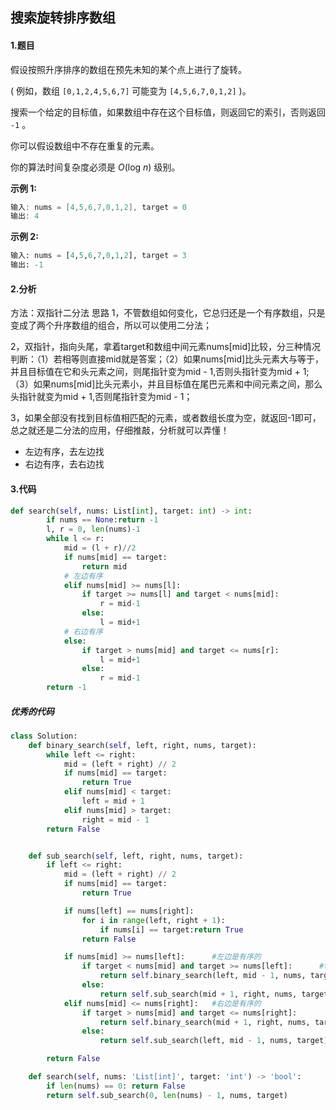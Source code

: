 ## 搜索旋转排序数组

#### 1.题目

假设按照升序排序的数组在预先未知的某个点上进行了旋转。

( 例如，数组 `[0,1,2,4,5,6,7]` 可能变为 `[4,5,6,7,0,1,2]` )。

搜索一个给定的目标值，如果数组中存在这个目标值，则返回它的索引，否则返回 `-1` 。

你可以假设数组中不存在重复的元素。

你的算法时间复杂度必须是 *O*(log *n*) 级别。

**示例 1:**

```c
输入: nums = [4,5,6,7,0,1,2], target = 0
输出: 4
```

**示例 2:**

```python
输入: nums = [4,5,6,7,0,1,2], target = 3
输出: -1
```

#### 2.分析

方法：双指针二分法
思路
1，不管数组如何变化，它总归还是一个有序数组，只是变成了两个升序数组的组合，所以可以使用二分法；

2，双指针，指向头尾，拿着target和数组中间元素nums[mid]比较，分三种情况判断：（1）若相等则直接mid就是答案；（2）如果nums[mid]比头元素大与等于，并且目标值在它和头元素之间，则尾指针变为mid - 1,否则头指针变为mid + 1;（3）如果nums[mid]比头元素小，并且目标值在尾巴元素和中间元素之间，那么头指针就变为mid + 1,否则尾指针变为mid - 1；

3，如果全部没有找到目标值相匹配的元素，或者数组长度为空，就返回-1即可，总之就还是二分法的应用，仔细推敲，分析就可以弄懂！

- 左边有序，去左边找
- 右边有序，去右边找

#### 3.代码

```python
def search(self, nums: List[int], target: int) -> int:
        if nums == None:return -1
        l, r = 0, len(nums)-1
        while l <= r:
            mid = (l + r)//2
            if nums[mid] == target:
                return mid
            # 左边有序
            elif nums[mid] >= nums[l]:
                if target >= nums[l] and target < nums[mid]:
                    r = mid-1
                else:
                    l = mid+1
            # 右边有序
            else:
                if target > nums[mid] and target <= nums[r]:
                    l = mid+1
                else:
                    r = mid-1
        return -1
```

##### 优秀的代码

```python
class Solution:
    def binary_search(self, left, right, nums, target):
        while left <= right:
            mid = (left + right) // 2
            if nums[mid] == target:
                return True
            elif nums[mid] < target:
                left = mid + 1
            elif nums[mid] > target:
                right = mid - 1
        return False


    def sub_search(self, left, right, nums, target):
        if left <= right:
            mid = (left + right) // 2
            if nums[mid] == target:
                return True

            if nums[left] == nums[right]:
                for i in range(left, right + 1):
                    if nums[i] == target:return True
                return False

            if nums[mid] >= nums[left]:      #左边是有序的
                if target < nums[mid] and target >= nums[left]:      #target在左边
                    return self.binary_search(left, mid - 1, nums, target)
                else:
                    return self.sub_search(mid + 1, right, nums, target)
            elif nums[mid] <= nums[right]:   #右边是有序的
                if target > nums[mid] and target <= nums[right]:
                    return self.binary_search(mid + 1, right, nums, target)
                else:
                    return self.sub_search(left, mid - 1, nums, target)

        return False

    def search(self, nums: 'List[int]', target: 'int') -> 'bool':
        if len(nums) == 0: return False
        return self.sub_search(0, len(nums) - 1, nums, target)
```

